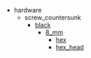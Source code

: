 * hardware
  * screw_countersunk
    * [black](hardware/screw_countersunk/black)
      * [8_mm](hardware/screw_countersunk/black/8_mm)
        * [hex](hex)
        * [hex_head](hex_head)

